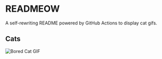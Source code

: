# READMEOW

A self-rewriting README powered by GitHub Actions to display cat gifs.

## Cats

![Bored Cat GIF](https://media2.giphy.com/media/v1.Y2lkPTlhY2QwMmRhZDRhN2dpbWdzYnlpaGIxaGlmemhua2oza244ODJ2Zm41dzg2Zmt2YyZlcD12MV9naWZzX3NlYXJjaCZjdD1n/mlvseq9yvZhba/200.gif)
